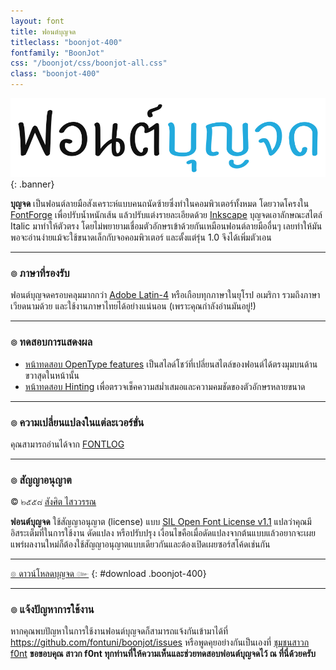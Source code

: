 ```yaml
---
layout: font
title: ฟอนต์บุญจด
titleclass: "boonjot-400"
fontfamily: "BoonJot"
css: "/boonjot/css/boonjot-all.css"
class: "boonjot-400"
---
```


![BoonJot Banner](images/boonjot-banner-900.png)
{: .banner}

**บุญจด** เป็นฟอนต์ลายมือสังเคราะห์แบบคนถนัดซ้ายซึ่งทำในคอมพิวเตอร์ทั้งหมด โดยวาดโครงใน [FontForge](http://fontforge.github.io/en-US/) เพื่อปรับน้ำหนักเส้น แล้วปรับแต่งรายละเอียดด้วย [Inkscape](https://inkscape.org/en/) บุญจดเอาลักษณะสไตล์ Italic มาทำให้ตัวตรง โดยไม่พยายามเชื่อมตัวอักษรเข้าด้วยกันเหมือนฟอนต์ลายมืออื่นๆ เลยทำให้มันพอจะอ่านง่ายแม้จะใช้ขนาดเล็กกับจอคอมพิวเตอร์ และตั้งแต่รุ่น 1.0 จึงได้เพิ่มตัวเอน

-----

### ๏ ภาษาที่รองรับ

ฟอนต์บุญจดครอบคลุมมากกว่า [Adobe Latin-4](https://adobe-type-tools.github.io/adobe-latin-charsets/adobe-latin-4.html) หรือเกือบทุกภาษาในยุโรป อเมริกา รวมถึงภาษาเวียดนามด้วย และใช้งานภาษาไทยได้อย่างแน่นอน (เพราะคุณกำลังอ่านมันอยู่!)

-----

### ๏ ทดสอบการแสดงผล

- [หน้าทดสอบ OpenType features](features.html) เป็นสไลด์โชว์ที่เปลี่ยนสไตล์ของฟอนต์ได้ตรงมุมบนด้านขวาสุดในหน้านั้น
- [หน้าทดสอบ Hinting](hinting.html) เพื่อตรวจเช็คความสม่ำเสมอและความคมชัดของตัวอักษรหลายขนาด

-----

### ๏ ความเปลี่ยนแปลงในแต่ละเวอร์ขั่น

คุณสามารถอ่านได้จาก [FONTLOG](FONTLOG.html)

-----

### ๏ สัญญาอนุญาต

&copy; ๒๕๕๘ [สังศิต ไสววรรณ](https://sungsit.com/)

**ฟอนต์บุญจด** ใช้สัญญาอนุญาต (license) แบบ [SIL Open Font License v1.1](http://scripts.sil.org/OFL) แปลว่าคุณมีอิสระเต็มที่ในการใช้งาน ดัดแปลง หรือปรับปรุง เงื่อนไขคือเมื่อดัดแปลงจากต้นแบบแล้วอยากจะเผยแพร่ผลงานใหม่ก็ต้องใช้สัญญาอนุญาตแบบเดียวกันและต้องเปิดเผยซอร์สโค้ดเช่นกัน

-----

[๏ ดาวน์โหลดบุญจด ๛](https://github.com/fontuni/boonjot/releases)
{: #download .boonjot-400}

-----

### ๏ แจ้งปัญหาการใช้งาน

หากคุณพบปัญหาในการใช้งานฟอนต์บุญจดก็สามารถแจ้งกันเข้ามาได้ที่ <https://github.com/fontuni/boonjot/issues> หรือพูดคุยอย่างกันเป็นเองที่ [ชุมชนสาวก f0nt](http://www.f0nt.com/forum/index.php/topic,22790.0.html) **ขอขอบคุณ สาวก f0nt ทุกท่านที่ให้ความเห็นและช่วยทดสอบฟอนต์บุญจดไว้ ณ ที่นี่ด้วยครับ**
